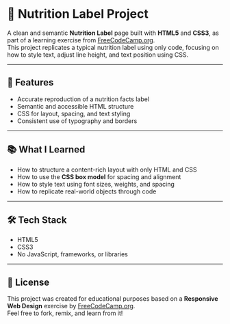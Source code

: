 # 🧾 Nutrition Label Project

A clean and semantic **Nutrition Label** page built with **HTML5** and **CSS3**, as part of a learning exercise from [FreeCodeCamp.org](https://www.freecodecamp.org).  
This project replicates a typical nutrition label using only code, focusing on how to style text, adjust line height, and text position using CSS.

---

## 🚀 Features

- Accurate reproduction of a nutrition facts label  
- Semantic and accessible HTML structure  
- CSS for layout, spacing, and text styling  
- Consistent use of typography and borders  

---

## 📚 What I Learned

- How to structure a content-rich layout with only HTML and CSS  
- How to use the **CSS box model** for spacing and alignment  
- How to style text using font sizes, weights, and spacing  
- How to replicate real-world objects through code

---

## 🛠 Tech Stack

- HTML5  
- CSS3  
- No JavaScript, frameworks, or libraries

---

## 📝 License

This project was created for educational purposes based on a **Responsive Web Design** exercise by [FreeCodeCamp.org](https://www.freecodecamp.org).  
Feel free to fork, remix, and learn from it!
